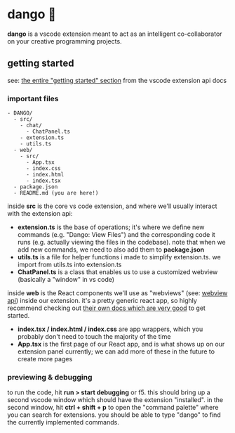 # dango 🍡

**dango** is a vscode extension meant to act as an intelligent co-collaborator on your creative programming projects.

## getting started
see: [the entire "getting started" section](https://code.visualstudio.com/api/get-started/your-first-extension) from the vscode extension api docs

### important files

```
- DANGO/
  - src/
    - chat/
      - ChatPanel.ts
    - extension.ts
    - utils.ts
  - web/
    - src/
      - App.tsx
      - index.css
      - index.html
      - index.tsx
  - package.json
  - README.md (you are here!)
```

inside **src** is the core vs code extension, and where we'll usually interact with the extension api:

- **extension.ts** is the base of operations; it's where we define new commands (e.g. "Dango: View Files") and the corresponding code it runs (e.g. actually viewing the files in the codebase). note that when we add new commands, we need to also add them to **package.json**
- **utils.ts** is a file for helper functions i made to simplify extension.ts. we import from utils.ts into extension.ts
- **ChatPanel.ts** is a class that enables us to use a customized webview (basically a "window" in vs code)

inside **web** is the React components we'll use as "webviews" (see: [webview api](https://code.visualstudio.com/api/extension-guides/webview)) inside our extension. it's a pretty generic react app, so highly recommend checking out [their own docs which are very good](https://react.dev/learn) to get started.

- **index.tsx / index.html / index.css** are app wrappers, which you probably don't need to touch the majority of the time
- **App.tsx** is the first page of our React app, and is what shows up on our extension panel currently; we can add more of these in the future to create more pages

### previewing & debugging

to run the code, hit **run > start debugging** or f5. this should bring up a second vscode window which should have the extension "installed". in the second window, hit **ctrl + shift + p** to open the "command palette" where you can search for extensions. you should be able to type "dango" to find the currently implemented commands.
